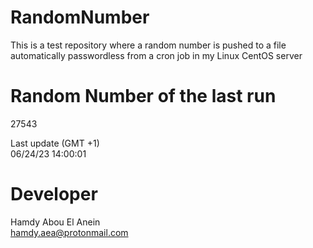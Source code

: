 # RandomNumber    
This is a test repository where a random number is pushed to a file automatically passwordless from a cron job in my Linux CentOS server    
# Random Number of the last run   
27543
      
Last update (GMT +1)    
06/24/23 14:00:01
# Developer    
Hamdy Abou El Anein   
hamdy.aea@protonmail.com
